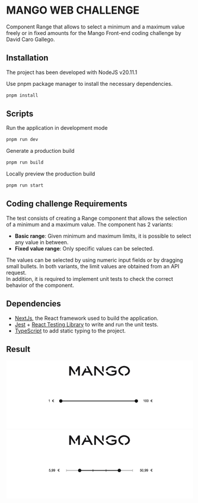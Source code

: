 # MANGO WEB CHALLENGE

Component Range that allows to select a minimum and a maximum value freely or in fixed amounts for the Mango Front-end coding challenge by David Caro Gallego.

## Installation

The project has been developed with NodeJS v20.11.1

Use pnpm package manager to install the necessary dependencies.

```bash
pnpm install
```

## Scripts

Run the application in development mode

```bash
pnpm run dev
```

Generate a production build

```bash
pnpm run build
```

Locally preview the production build

```bash
pnpm run start
```

## Coding challenge Requirements

The test consists of creating a Range component that allows the selection of a minimum and a maximum value. The component has 2 variants:
- **Basic range**: Given minimum and maximum limits, it is possible to select any value in between.
- **Fixed value range**: Only specific values can be selected.

The values can be selected by using numeric input fields or by dragging small bullets. In both variants, the limit values are obtained from an API request.<br/>
In addition, it is required to implement unit tests to check the correct behavior of the component.

## Dependencies

- [NextJs](https://nextjs.org), the React framework used to build the application.
- [Jest](https://jestjs.io) + [React Testing Library](https://testing-library.com/docs/react-testing-library/intro) to write and run the unit tests.
- [TypeScript](https://www.typescriptlang.org) to add static typing to the project.

## Result

![Exercise 1](./public/readme-assets/exercise1.png)
![Exercise 2](./public/readme-assets/exercise2.png)
